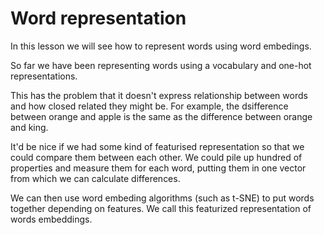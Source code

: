 # Word representation

In this lesson we will see how to represent words using word embedings.

So far we have been representing words using a vocabulary and one-hot representations.

This has the problem that it doesn't express relationship between words and how closed related they might be. For example, the dsifference between orange and apple is the same as the difference between orange and king.

It'd be nice if we had some kind of featurised representation so that we could compare them between each other. We could pile up hundred of properties and measure them for each word, putting them in one vector from which we can calculate differences.

We can then use word embeding algorithms (such as t-SNE) to put words together depending on features. We call this featurized representation of words embeddings.
